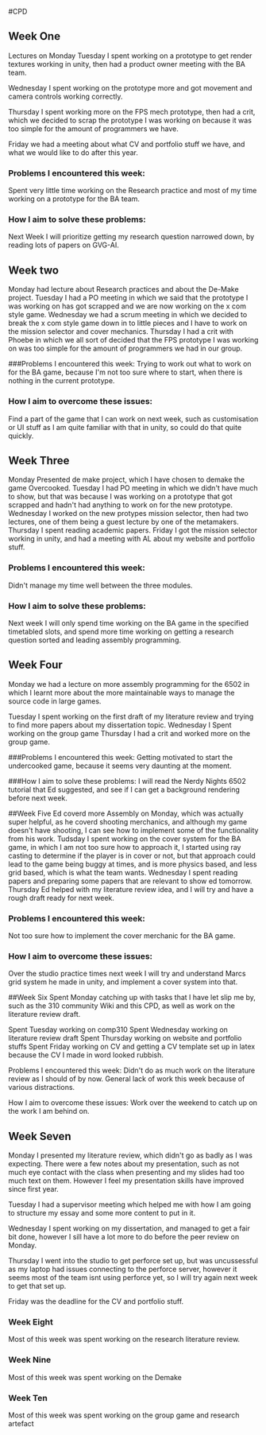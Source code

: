 #CPD

## Week One
Lectures on Monday
Tuesday I spent working on a prototype to get render textures working in unity, then had a product owner meeting with the BA team.

Wednesday I spent working on the prototype more and got movement and camera controls working correctly. 

Thursday I spent working more on the FPS mech prototype, then had a crit, which we decided to scrap the prototype I was working on because it was too simple for the amount of programmers we have.

Friday we had a meeting about what CV and portfolio stuff we have, and what we would like to do after this year.

### Problems I encountered this week:
Spent very little time working on the Research practice and most of my time working on a prototype for the BA team.

### How I aim to solve these problems:
Next Week I will prioritize getting my research question narrowed down, by reading lots of papers on GVG-AI.

## Week two
Monday had lecture about Research practices and about the De-Make project.
Tuesday I had a PO meeting in which we said that the prototype I was working on has got scrapped and we are now working on the x com style game.
Wednesday we had a scrum meeting in which we decided to break the x com style game down in to little pieces and I have to work on the mission selector and cover mechanics.
Thursday I had a crit with Phoebe in which we all sort of decided that the FPS prototype I was working on was too simple for the amount of programmers we had in our group.

###Problems I encountered this week:
Trying to work out what to work on for the BA game, because I'm not too sure where to start, when there is nothing in the current prototype.

### How I aim to overcome these issues:
Find a part of the game that I can work on next week, such as customisation or UI stuff as I am quite familiar with that in unity, so could do that quite quickly.

## Week Three
Monday Presented de make project, which I have chosen to demake the game Overcooked.
Tuesday I had PO meeting in which we didn't have much to show, but that was because I was working on a prototype that got scrapped and hadn't had anything to work on for the new prototype.
Wednesday I worked on the new protypes mission selector, then had two lectures, one of them being a guest lecture by one of the metamakers.
Thursday I spent reading academic papers.
Friday I got the mission selector working in unity, and had a meeting with AL about my website and portfolio stuff.

### Problems I encountered this week:
Didn't manage my time well between the three modules.

### How I aim to solve these problems:
Next week I will only spend time working on the BA game in the specified timetabled slots, and spend more time working on getting a research question sorted and leading assembly programming.


## Week Four
Monday we had a lecture on more assembly programming for the 6502 in which I learnt more about the more maintainable ways to manage the source code in large games.

Tuesday I spent working on the first draft of my literature review and trying to find more papers about my dissertation topic.
Wednesday I Spent working on the group game
Thursday I had a crit and worked more on the group game.

###Problems I encountered this week:
Getting motivated to start the undercooked game, because it seems very daunting at the moment.

###How I aim to solve these problems:
I will read the Nerdy Nights 6502 tutorial that Ed suggested, and see if I can get a background rendering before next week.


##Week Five
Ed coverd more Assembly on Monday, which was actually super helpful, as he coverd shooting merchanics, and although my game doesn't have shooting, I can see how to implement some of the functionality from his work.
Tudsday I spent working on the cover system for the BA game, in which I am not too sure how to approach it, I started using ray casting to determine if the player is in cover or not, but that approach could lead to the game being buggy at times, and is more physics based, and less grid based, which is what the team wants.
Wednesday I spent reading papers and preparing some papers that are relevant to show ed tomorrow.
Thursday Ed helped with my literature review idea, and I will try and have a rough draft ready for next week.

### Problems I encountered this week:
Not too sure how to implement the cover merchanic for the BA game.

### How I aim to overcome these issues:
Over the studio practice times next week I will try and understand Marcs grid system he made in unity, and implement a cover system into that. 

##Week Six
Spent Monday catching up with tasks that I have let slip me by, such as the 310 community Wiki and this CPD, as well as work on the literature review draft.

Spent Tuesday working on comp310
Spent Wednesday working on literature review draft
Spent Thursday working on website and portfolio stuffs
Spent Friday working on CV and getting a CV template set up in latex because the CV I made in word looked rubbish.

Problems I encountered this week:
Didn't do as much work on the literature review as I should of by now.
General lack of work this week because of various distractions.

How I aim to overcome these issues:
Work over the weekend to catch up on the work I am behind on.

## Week Seven
Monday I presented my literature review, which didn't go as badly as I was expecting. There were a few notes about my presentation, such as not much eye contact with the class when presenting and my slides had too much text on them. However I feel my presentation skills have improved since first year.

Tuesday I had a supervisor meeting which helped me with how I am going to structure my essay and some more content to put in it.

Wednesday I spent working on my dissertation, and managed to get a fair bit done, however I sill have a lot more to do before the peer review on Monday.


Thursday I went into the studio to get perforce set up, but was uncussessful as my laptop had issues connecting to the perforce server, however it seems most of the team isnt using perforce yet, so I will try again next week to get that set up.

Friday was the deadline for the CV and portfolio stuff.


### Week Eight
Most of this week was spent working on the research literature review.








### Week Nine
Most of this week was spent working on the Demake








### Week Ten
Most of this week was spent working on the group game and research artefact








